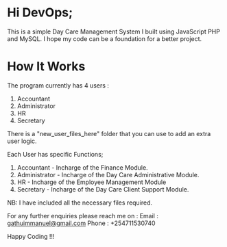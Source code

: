 # Hi DevOps;

This is a simple Day Care Management System I built using JavaScript PHP and MySQL.
I hope my code can be a foundation for a better project.

# How It Works

The program currently has 4 users :
1. Accountant
2. Administrator
3. HR
4. Secretary

There is a "new_user_files_here" folder that you can use to add an extra user logic.

Each User has specific Functions;

1. Accountant -  Incharge of the Finance Module.
2. Administrator - Incharge of the Day Care Administrative Module.
3. HR - Incharge of the Employee Management Module
4. Secretary - Incharge of the Day Care Client Support Module.


NB: I have included all the necessary files required.

For any further enquiries please reach me on :
Email : gathuimmanuel@gmail.com
Phone : +254711530740

Happy Coding !!!
